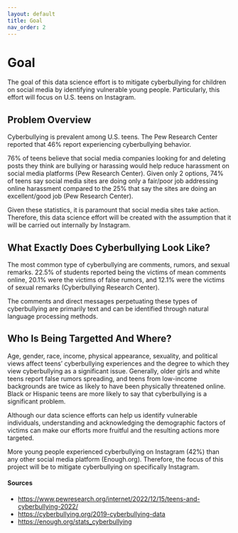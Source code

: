 ```yaml
---
layout: default
title: Goal 
nav_order: 2
---
```


# Goal 
The goal of this data science effort is to mitigate cyberbullying for children on social media by identifying vulnerable young people. Particularly, this effort will focus on U.S. teens on Instagram. 

## Problem Overview
Cyberbullying is prevalent among U.S. teens. The Pew Research Center reported that 46% report experiencing cyberbullying behavior.  

76% of teens believe that social media companies looking for and deleting posts they think are bullying or harassing would help reduce harassment on social media platforms (Pew Research Center). Given only 2 options, 74% of teens say social media sites are doing only a fair/poor job addressing online harassment compared to the 25% that say the sites are doing an excellent/good job (Pew Research Center). 

Given these statistics, it is paramount that social media sites take action. Therefore, this data science effort will be created with the assumption that it will be carried out internally by Instagram. 

## What Exactly Does Cyberbullying Look Like? 
The most common type of cyberbullying are comments, rumors, and sexual remarks. 22.5% of students reported being the victims of mean comments online, 20.1% were the victims of false rumors, and 12.1% were the victims of sexual remarks (Cyberbullying Research Center). 

The comments and direct messages perpetuating these types of cyberbullying are primarily text and can be identified through natural language processing methods. 

## Who Is Being Targetted And Where? 
Age, gender, race, income, physical appearance, sexuality, and political views affect teens’ cyberbullying experiences and the degree to which they view cyberbullying as a significant issue. Generally, older girls and white teens report false rumors spreading, and teens from low-income backgrounds are twice as likely to have been physically threatened online. Black or Hispanic teens are more likely to say that cyberbullying is a significant problem. 

Although our data science efforts can help us identify vulnerable individuals, understanding and acknowledging the demographic factors of victims can make our efforts more fruitful and the resulting actions more targeted. 

More young people experienced cyberbullying on Instagram (42%) than any other social media platform (Enough.org). Therefore, the focus of this project will be to mitigate cyberbullying on specifically Instagram. 

#### Sources
- https://www.pewresearch.org/internet/2022/12/15/teens-and-cyberbullying-2022/
- https://cyberbullying.org/2019-cyberbullying-data
- https://enough.org/stats_cyberbullying

